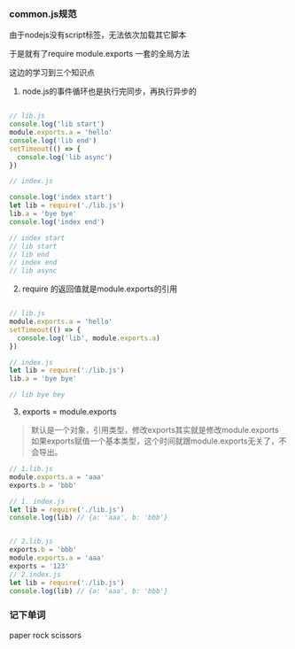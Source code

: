### common.js规范

由于nodejs没有script标签，无法依次加载其它脚本

于是就有了require  module.exports 一套的全局方法

这边的学习到三个知识点

1. node.js的事件循环也是执行完同步，再执行异步的

```javascript

// lib.js
console.log('lib start')
module.exports.a = 'hello'
console.log('lib end')
setTimeout(() => {
  console.log('lib async')
})

// index.js

console.log('index start')
let lib = require('./lib.js')
lib.a = 'bye bye'
console.log('index end')

// index start
// lib start
// lib end
// index end
// lib async
```
2. require 的返回值就是module.exports的引用

```javascript

// lib.js
module.exports.a = 'hello'
setTimeout(() => {
  console.log('lib', module.exports.a)
})

// index.js
let lib = require('./lib.js')
lib.a = 'bye bye'

// lib bye bey
```

3. exports = module.exports

> 默认是一个对象，引用类型，修改exports其实就是修改module.exports
> 如果exports赋值一个基本类型，这个时间就跟module.exports无关了，不会导出。


```javascript
// 1.lib.js
module.exports.a = 'aaa'
exports.b = 'bbb'

// 1. index.js
let lib = require('./lib.js')
console.log(lib) // {a: 'aaa', b: 'bbb'}


// 2.lib.js
exports.b = 'bbb'
module.exports.a = 'aaa'
exports = '123'
// 2.index.js
let lib = require('./lib.js')
console.log(lib) // {a: 'aaa', b: 'bbb'}
```

### 记下单词

paper
rock
scissors

